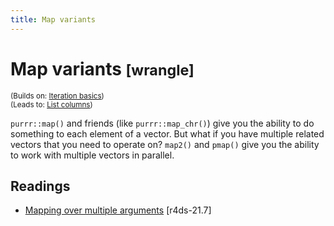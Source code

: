 ```yaml
---
title: Map variants
---
```


<!-- Generated automatically from purrr-map-variants.yml. Do not edit by hand -->

# Map variants <small class='wrangle'>[wrangle]</small>
<small>(Builds on: [Iteration basics](purrr-map.md))</small>  
<small>(Leads to: [List columns](list-cols.md))</small>

`purrr::map()` and friends (like `purrr::map_chr()`) give you the ability
to do something to each element of a vector. But what if you have multiple
related vectors that you need to operate on? `map2()` and `pmap()` give
you the ability to work with multiple vectors in parallel.

## Readings

  * [Mapping over multiple arguments](http://r4ds.had.co.nz/iteration.html#mapping-over-multiple-arguments) [r4ds-21.7]


